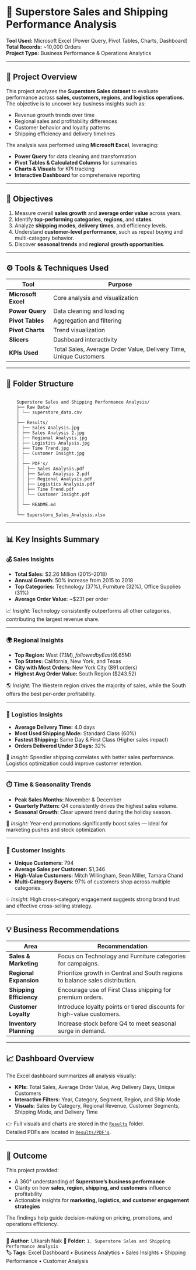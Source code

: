 # 🧾 Superstore Sales and Shipping Performance Analysis

**Tool Used:** Microsoft Excel (Power Query, Pivot Tables, Charts, Dashboard)  
**Total Records:** ~10,000 Orders  
**Project Type:** Business Performance & Operations Analytics  

---

## 📘 Project Overview

This project analyzes the **Superstore Sales dataset** to evaluate performance across **sales, customers, regions, and logistics operations**.  
The objective is to uncover key business insights such as:
- Revenue growth trends over time  
- Regional sales and profitability differences  
- Customer behavior and loyalty patterns  
- Shipping efficiency and delivery timelines  

The analysis was performed using **Microsoft Excel**, leveraging:
- **Power Query** for data cleaning and transformation  
- **Pivot Tables & Calculated Columns** for summaries  
- **Charts & Visuals** for KPI tracking  
- **Interactive Dashboard** for comprehensive reporting  

---

## 🎯 Objectives

1. Measure overall **sales growth** and **average order value** across years.  
2. Identify **top-performing categories**, **regions**, and **states**.  
3. Analyze **shipping modes**, **delivery times**, and efficiency levels.  
4. Understand **customer-level performance**, such as repeat buying and multi-category behavior.  
5. Discover **seasonal trends** and **regional growth opportunities**.  

---

## ⚙️ Tools & Techniques Used

| Tool | Purpose |
|------|----------|
| **Microsoft Excel** | Core analysis and visualization |
| **Power Query** | Data cleaning and loading |
| **Pivot Tables** | Aggregation and filtering |
| **Pivot Charts** | Trend visualization |
| **Slicers** | Dashboard interactivity |
| **KPIs Used** | Total Sales, Average Order Value, Delivery Time, Unique Customers |

---

## 📂 Folder Structure
```

    Superstore Sales and Shipping Performance Analysis/
    ├── Raw Data/
    │ └── superstore_data.csv
    │
    ├── Results/
    │ ├── Sales Analysis.jpg
    │ ├── Sales Analysis 2.jpg
    │ ├── Regional Analysis.jpg
    │ ├── Logistics Analysis.jpg
    │ ├── Time Trend.jpg
    │ ├── Customer Insight.jpg
    │ │
    │ ├── PDF's/
    │ │ ├── Sales Analysis.pdf
    │ │ ├── Sales Analysis 2.pdf
    │ │ ├── Regional Analysis.pdf
    │ │ ├── Logistics Analysis.pdf
    │ │ ├── Time Trend.pdf
    │ │ └── Customer Insight.pdf
    │ │
    │ └── README.md
    │
    └── Superstore_Sales_Analysis.xlsx
```

---

## 📊 Key Insights Summary

### 💰 Sales Insights
- **Total Sales:** $2.26 Million (2015–2018)  
- **Annual Growth:** 50% increase from 2015 to 2018  
- **Top Categories:** Technology (37%), Furniture (32%), Office Supplies (31%)  
- **Average Order Value:** ~$231 per order  

📈 *Insight:* Technology consistently outperforms all other categories, contributing the largest revenue share.

---

### 🌍 Regional Insights
- **Top Region:** West ($7.1M), followed by East ($6.65M)  
- **Top States:** California, New York, and Texas  
- **City with Most Orders:** New York City (891 orders)  
- **Highest Avg Order Value:** South Region ($243.52)  

🌎 *Insight:* The Western region drives the majority of sales, while the South offers the best per-order profitability.

---

### 🚚 Logistics Insights
- **Average Delivery Time:** 4.0 days  
- **Most Used Shipping Mode:** Standard Class (60%)  
- **Fastest Shipping:** Same Day & First Class (Higher sales impact)  
- **Orders Delivered Under 3 Days:** 32%  

🚀 *Insight:* Speedier shipping correlates with better sales performance. Logistics optimization could improve customer retention.

---

### ⏱️ Time & Seasonality Trends
- **Peak Sales Months:** November & December  
- **Quarterly Pattern:** Q4 consistently drives the highest sales volume.  
- **Seasonal Growth:** Clear upward trend during the holiday season.  

📆 *Insight:* Year-end promotions significantly boost sales — ideal for marketing pushes and stock optimization.

---

### 👥 Customer Insights
- **Unique Customers:** 794  
- **Average Sales per Customer:** $1,346  
- **High-Value Customers:** Mitch Willingham, Sean Miller, Tamara Chand  
- **Multi-Category Buyers:** 97% of customers shop across multiple categories.  

💡 *Insight:* High cross-category engagement suggests strong brand trust and effective cross-selling strategy.

---

## 💡 Business Recommendations

| Area | Recommendation |
|------|----------------|
| **Sales & Marketing** | Focus on Technology and Furniture categories for campaigns. |
| **Regional Expansion** | Prioritize growth in Central and South regions to balance sales distribution. |
| **Shipping Efficiency** | Encourage use of First Class shipping for premium orders. |
| **Customer Loyalty** | Introduce loyalty points or tiered discounts for high-value customers. |
| **Inventory Planning** | Increase stock before Q4 to meet seasonal surge in demand. |

---

## 📈 Dashboard Overview

The Excel dashboard summarizes all analysis visually:
- **KPIs:** Total Sales, Average Order Value, Avg Delivery Days, Unique Customers  
- **Interactive Filters:** Year, Category, Segment, Region, and Ship Mode  
- **Visuals:** Sales by Category, Regional Revenue, Customer Segments, Shipping Mode, and Delivery Time  

👉 Full visuals and charts are stored in the [`Results`](./Results) folder.  
Detailed PDFs are located in [`Results/PDF's`](./Results/PDF's).

---

## 🚀 Outcome

This project provided:
- A 360° understanding of **Superstore’s business performance**  
- Clarity on how **sales, region, shipping, and customers** influence profitability  
- Actionable insights for **marketing, logistics, and customer engagement strategies**  

The findings help guide decision-making on pricing, promotions, and operations efficiency.

---

**📌 Author:** Utkarsh Naik 
**📁 Folder:** `1. Superstore Sales and Shipping Performance Analysis`  
**🏷️ Tags:** Excel Dashboard • Business Analytics • Sales Insights • Shipping Performance • Customer Analysis
